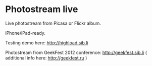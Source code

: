 Photostream live
================

Live photostream from Picasa or Flickr album.

iPhone/iPad-ready.


Testing demo here: http://highload.sib.li


Photostream from GeekFest 2012 conference: http://geekfest.sib.li
( additional info here: http://geekfest.ru )

